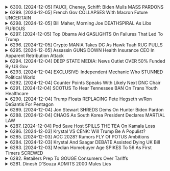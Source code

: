 <details>
<summary>6300. [2024-12-05] FAUCI, Cheney, Schiff: Biden Mulls MASS PARDONS</summary><br>

<a href="https://www.youtube.com/watch?v=lgkNJS3cd94" target="_blank">
    <img src="https://img.youtube.com/vi/lgkNJS3cd94/maxresdefault.jpg" 
        alt="[Youtube]" width="200">
</a>

# FAUCI, Cheney, Schiff: Biden Mulls MASS PARDONS

## 對話重點整理與分析

此對話為一個評論性討論，參與者就政治、疫情以及相關議題展開討論，內容涵蓋以下幾個主要面向：

**I. 個人責任與政治赦免：**

*   **核心爭議：** 如果 Fauci 被赦免，他是否會願意坦承關於新冠疫情起源及處理的真相。赦免是否會開啟真相的大門，還是只是為了保護特定人士？
*   **歷史比對：** 討論將 Ford 為尼克松赦免的歷史事件類比，認為赦免是否能真正療癒國家，或者只是掩蓋了更大的問題。
*   **正義的探討:**  參與者質疑赦免是否能提供人民真正意義的正義，特別是當問題涉及整個體系而非個人時。

**II. 疫情的回顧與教訓：**

*   **早期預兆：** 回顧了新冠疫情的早期階段，特別是 2019 年底至 2020 年初的情況。提到新聞媒體較早便關注疫情的報導（如塔克·卡爾森），以及一些專家的預警。
*   **個人準備與反思：** 參與者分享了疫情初期個人做的準備工作，如採購口罩及其他防疫物資，並反思了當時的所見所聞。
*   **時間維度：** 將討論時間追溯到疫情爆發初期，強調疫情爆發距此僅 5 年，凸顯了事件的近期性與影響力。

**III. 自由言論與資訊傳播：**

*   **對批評聲音的態度: ** 討論到了資訊傳播與言論自由，暗示在疫情期間可能存在的對異議聲音的壓制或忽略的狀況。
*   **媒體在疫情中的作用：**  評論了媒體在疫情爆發初期對疫情的關注以及不同媒體的報導角度。

**IV. 政治與道德判斷：**

*   **赦免的動機: ** 對赦免 Fauci 的動機提出了質疑，認為可能涉及政治考量或其他目的。
*   **公平正義與責任追究：** 參與者強調了對真相的渴望，以及對相關責任追究的需求。

**V. 節目資訊與號召：**

*   **節目推廣: ** 提供節目信息(Breaking Points)並號召觀眾通過網站(breakingpoints.com)訂閱, 點讚與留言.
*   **支持獨立媒體: ** 鼓勵觀眾支持獨立媒體發展.
</details>

<details>
<summary>6299. [2024-12-05] French Gov COLLAPSES With Macron Future UNCERTAIN</summary><br>

<a href="https://www.youtube.com/watch?v=a_qGi3QA5UE" target="_blank">
    <img src="https://img.youtube.com/vi/a_qGi3QA5UE/maxresdefault.jpg" 
        alt="[Youtube]" width="200">
</a>

# French Gov COLLAPSES With Macron Future UNCERTAIN

## 主要論點整理：歐洲政治動盪與全球反現職傾向

以下為對文章內容的重點整理，以清晰、客觀的條列式呈現：

**一、歐洲政治局勢高度不確定性**

* **法國政治變動風險:**  目前法國總統馬克宏的政治影響力正逐漸式微，未來繼任者可能來自社會主義者或極右翼，將是與現有路線截然不同的方向。
* **不確定性根源：** 馬克宏最初承諾改革傳統法國政治，引領歐洲走向中間左翼、新自由主義的方向，但最終結果不如預期，未能與選民產生共鳴。
* **德國政治疲軟：**  德國的默克爾及舒爾茨均未能持續領導歐洲，目前AFD（德國極右翼政黨）勢力正在抬頭，顯示歐洲整體政治動盪的趨勢。
* **英國政治震盪：**  英國脫歐後的政治變動頻繁，從梅伊到強森再到斯納克，顯示政局的不穩定。
* **馬克宏政權的局限：** 雖然受到歐巴馬、默克爾等人的支持，但馬克宏的政治理念與歐洲傳統力量的距離感，以及未能在經濟上取得突破成為其政治衰弱的原因。

**二. 全球反現職現象：**

* **普遍趨勢：** 除了歐洲以外，印度等其他國家的現職領導也正在失去支持度，顯示全球存在著一股反現職的潮流。
* **多重因素：**  反現職現象的成因複雜，可能是經濟停滯、社會矛盾、政治理念老化等多方面因素的累積。
* **自然演變：** 部分觀點認為，反現職現象是政治生態的自然演變，是歷史的規律。

**三、 過去的反特朗普聯盟與其失效:**

* **曾試圖阻止特朗普：** 歐洲的反法西斯聯盟曾經期望通過類似於反特朗普聯盟的策略，阻止極右翼勢力的崛起。
* **策略失效：** 過去的策略未能有效阻止歐洲極右翼勢力的抬頭，反覆證實了當前的政治趨勢。

**四、 類似政治事件的比較:**

* **韓國政治案例：** 文章提到韓國最近發生的政治事件，與歐洲及其他地區的政治動盪具有相似之處。
* **類比分析：** 將不同政治事件進行對比分析，可以更清晰地了解當前政治局勢的發展趨勢。
* **其他政治事件：** 文章也提到了其他類似的政治事件，例如英國脫歐、強森政府的垮台及斯納克上任等。

**五、  總結:**

*  歐洲及全球的政治局勢正處於高度動盪的時期。
*   反現職現象是當前政治局勢的重要特徵之一。
*   未來政治發展充滿不確定性。
*   現有的政治力量正逐漸被新的力量取代。

希望以上重點整理能幫助您更全面地理解文章的內容。
</details>

<details>
<summary>6298. [2024-12-05] Bill Maher, Morning Joe DEATHSPIRAL As Libs FURIOUS</summary><br>

<a href="https://www.youtube.com/watch?v=0w_827904Pg" target="_blank">
    <img src="https://img.youtube.com/vi/0w_827904Pg/maxresdefault.jpg" 
        alt="[Youtube]" width="200">
</a>

# Bill Maher, Morning Joe DEATHSPIRAL As Libs FURIOUS

## 《Breaking Points》節目內容重點整理

以下為節目訪談內容重點整理，以小節歸納並採用條列式呈現，力求客觀清晰：

**一. 節目受訪者對MSNBC脫離獨立運行的觀點與評論：**

* **對MSNBC節目主持人的不認同:** 評論者認為該節目主持人（Joeseph and Anthony，指節目主持人）過往表現出對民主黨路線的僵化，阻礙了草根力量的發展。認為節目內容有害，且成功的將此路線推向了權力中心。
* **脫離後的處境評估:** 認為MSNBC無法持續支付如此高額的薪水（預計每人每年2000萬美元），未來出路可能轉向Fox News。
* **對MSNBC脫離運營的原因分析:** 認為節目主持人與MSNBC的脫離是他們失去政治影響力後的必然結果。他們目前正面臨權力中心席次的崩潰，正處於恐慌狀態。

**二. 對節目主持人過去行為的批判：**

* **對拜登政府的政治效忠:** 指出節目主持人與拜登政府關係密切，甚至直接獲得政府內部的訊息和資源。
* **利益衝突問題:** 批評他們不僅與政府關係密切，未公開與幕後政府幕僚的利益衝突，而且未對此公開透明化。
* **對共和黨的雙重態度:** 以案例說明，批評共和黨員與CNN記者的私下交流被媒體曝光後，他們對此情況的隱瞞，以及這種行為背後的政治考量。
* **對Trump的態度：** 批評共和黨人士對Trump的態度，指出他们既想利用Trump爭取媒體關注，又想撇清與Trump的關係。

**三. 對政治媒體生態的觀察：**

* **主流媒體的雙重性:** 分析主流媒體對政治人物的態度，指出他們一方面希望得到主流媒體的關注，另一方面又對主流媒體抱持警惕態度。
* **政治人物對媒體的利用:** 批評政治人物利用媒體進行政治宣傳和攻伐，加劇了政治對立和社會撕裂。
* **媒體受政治影響的程度：** 指出主流媒體受政治力量影響日益嚴重，客觀公正的報導越來越難得。

**四. 未來的可能發展方向預測：**

* **轉戰 Fox News 的可能性：** 斷言節目主持人未來將轉戰 Fox News，以繼續維持政治影響力。
* **自我辯解與合理化：** 預測節目主持人將以各種理由為轉戰 Fox News 辯解，並將此行動合理化。
* **MSNBC的未來處境：** 觀測到MSNBC的收視率下降，質疑其是否有能力支持如此高昂的節目製作成本。

**五. 行業觀察與呼籲：**

* **獨立媒體的重要性：** 強調獨立媒體的價值，呼籲觀眾支持獨立媒體的發展。
* **媒體素養的培養：** 提醒觀眾培養良好的媒體素養，對媒體資訊進行批判性思考。
* **對媒體生態的關注：** 希望觀眾關注媒體生態的變化，促進媒體行業的健康發展。
</details>

<details>
<summary>6297. [2024-12-05] Top Obama Aid GASLIGHTS On Failures That Led To Trump</summary><br>

<a href="https://www.youtube.com/watch?v=bGiNeDMY7B8" target="_blank">
    <img src="https://img.youtube.com/vi/bGiNeDMY7B8/maxresdefault.jpg" 
        alt="[Youtube]" width="200">
</a>

# Top Obama Aid GASLIGHTS On Failures That Led To Trump

## 朗讀文本重點整理

以下將朗讀文本重點整理成條列式、分小節形式，並使用正式用詞：

**一、 對拉姆·伊曼努爾(Rahm Emanuel)的批評與過往行為**

*   **責任歸屬缺失:** 主講人批評伊曼努爾在過去的政府部門工作中，未受到應有的問責與追究。
*   **過往政治生涯：**
    *   擔任駐日本大使期間，干涉日本社會議題（同性婚姻），引發外交爭議和負面評價。
    *   被認為在日本社會並未受到普遍認可。
*   **政治野心的質疑：**
    *   主講人認為伊曼努爾有再次競選公職的可能性，例如伊利諾州州長。
    *   質疑其能力和操守，認為他可能並不適合擔任公職。
*   **對舊約正義的偽善：** 主講人質疑伊曼努爾以“旧约式正义”包装自己以争取支持的策略，指出他并未真正主張更進一步的改革，例如銀行破產或對銀行家進行懲罰。

**二、 對伊曼努爾立場的分析**

*   **改革方案的局限性：**  伊曼努爾僅建議加强對改革的信息傳播，並未提出更具體的改革措施，主講人批評其缺乏魄力。
*   **政治企圖的推測：**  主講人認為伊曼努爾可能計劃競選伊利諾州州長，並且可能期望將現任州長推向總統大選。

**三、 對外交官地位及大使制度的看法**

*   **大使制度的變遷**：  大使制度的權力已大幅降低，现代大使的影响力不及过去时代。
*   **大使地位的功能**：  大使制度现在更多的是为富人提供一种地位象征和免费旅行的机会。

**四、 節目結束呼籲**

*   **支持節目：**呼籲觀眾點讚、留言，並通過breakingpoints.com訂閱節目，以支持独立媒體的发展。

**總結:**

本次朗讀文本主要針對拉姆·伊曼努爾的政治態度及過往行為進行批判。 主講人質疑其政治野心，並指責其缺乏真正的改革決心。同時，也表達了對現代外交官制度及大使地位的看法。
</details>

<details>
<summary>6296. [2024-12-05] Crypto MANIA Takes DC As Hawk Tuah RUG PULLS</summary><br>

<a href="https://www.youtube.com/watch?v=gnZVz3FZBIk" target="_blank">
    <img src="https://img.youtube.com/vi/gnZVz3FZBIk/maxresdefault.jpg" 
        alt="[Youtube]" width="200">
</a>

# Crypto MANIA Takes DC As Hawk Tuah RUG PULLS

以下是從提供的文字整理而出的清晰、客觀的重點，使用正式用語，並以條列式小節歸納：

**核心議題：賭博與數位化社會的影響**

*   **賭博趨勢與營運手法：** 現代賭博業正利用科技，尤其是數位化平台（手機App、網路賭博等）來擴大影響，創造新的賭博機會及模式。
*   **演算法及操作化策略：** 賭博公司投入大量資金研究人類心態，運用演算法與遊戲化方法 (Gamification) 來操作消費者，使其上癮。此種手法與社交媒體對用戶的影響相似。
*   **受眾分析與目標鎖定：** 賭博業者特別針對經濟地位較低的層級，透過線上賭博吸引他們，從中獲利。此現象加劇了社會貧富懸殊。

**賭博的社會與心理影響**

*   **成癮風險：** 數位化的賭博平台增加了成癮風險，並可能對個人財政、心理健康和社交關係造成負面影響。
*   **不良示範效應：** 有些人認為，鼓勵賭博可能會對社會產生不良示範效應，鼓勵人們參與危險且有潛在破壞性的活動。
*   **自我認知偏差：** 線上賭博可能讓人們忽略自己正在進行賭博行為，並低估其潛在風險。

**監管與政府責任**

*   **監管議題：** 加強對線上賭博的監管，減少相關風險，並保護弱勢群體的重要性。
*   **政府角色：** 政府有必要對賭博產業進行監管，以確保其符合公共利益，並防止其對社會造成過度傷害。
*   **加強資訊宣導：** 政府應加強對賭博風險及成癮危害的宣導，提高公眾對此問題的認識。

**延伸議題：財富與政治影響**

*   **財富集中現象：** 提及了特朗普內閣中存在大量億萬富翁，暗示了財富集中可能對政治決策產生影響。
*   **權力與影響力：** 特別指出伊隆馬斯克在科技與財富方面擁有巨大影響力，暗示了權力和財富可能對社會產生深遠影響。

**其他議題**

*   **資訊接收途徑：** 鼓勵觀眾「like」影片、留言，以及透過網站「breakingpoints tocom」訂閱節目，以支持獨立媒體的發展。
</details>

<details>
<summary>6295. [2024-12-05] Assassin GUNS DOWN Health Insurance CEO In Apparent Retribution Attack</summary><br>

<a href="https://www.youtube.com/watch?v=0faAKxyXQ7c" target="_blank">
    <img src="https://img.youtube.com/vi/0faAKxyXQ7c/maxresdefault.jpg" 
        alt="[Youtube]" width="200">
</a>

# Assassin GUNS DOWN Health Insurance CEO In Apparent Retribution Attack

## 重大槍擊事件分析總結（根據影片內容）

本總結整理了影片內容關於紐約槍擊案及其政治、社會影響的重點整理，以小節及條列格式呈現，力求客觀、正式。

**一、案件概述與進展**

*   **缺乏線索：**  事件發生24小時後，紐約市警(NYPD) 尚未鎖定嫌犯，獲得的線索極少，主要為彈藥莢上的刻字。
*   **複雜的預謀：**  嫌犯的犯罪行為顯然經過精心策劃，耗費大量時間與準備，甚至在子彈上刻字，展現出高度的冷酷與計算。
*   **潛在的世紀大審判：** 若嫌犯被捕，案件將引發世紀級的審判，其動機和背景將受到廣泛關注。

**二、社會反應分析**

*   **多元化的觀點：** 分析師觀察到事件引發的社會反應多元，不僅包括對犯罪行為的譴責，也有人試圖從事件中尋找更深層次的社會訊息。
*   **與既往事件的類比：**  有人將事件與既往的種族運動(例如 BLM) 及其伴隨的示威擾亂事件進行比較，探討社會對不同形式暴力的態度差異。
*   **社會學視角：**  社會觀察員將事件視為一宗典型的社會事件，而非單純的犯罪行為，這表明社會對於醫療體系和犯罪問題的複雜性認知。

**三、醫療體系相關的批判**

*   **系統性問題：**  槍擊案的發生被認為反映了醫療體系存在深層次的系統性問題。
*   **動機猜測：**  有人推測嫌犯可能與醫療體系存在特定關聯，或是受到醫療體系造成的影響，其犯罪行為帶有個人化的復仇動機。
*   **對民主黨政策的批判：** 影片批評了民主黨在醫療改革上的緩慢進度和缺乏決心。例如，喬·拜登競選時提出的“公共選項”政策在當選後立即被擱置，未能有效推動醫療改革。

**四、政治層面的反思與批判**

*   **政治立場：** 影片的講者明確表明對於目前政治體制的失望，認為民主黨未能提供有效的醫療解決方案。
*   **對社會運動的支持：** 講者支持那些試圖打破現有權力結構、挑戰既得利益的社會運動，並鼓勵人們在政治上採取更積極的行動。
*   **政治行動鼓勵：** 講者呼籲大眾在野外探索、尋找政治權力，並透過積極行動改善人們的生活，而非只是譴責社會的不公。

**五、媒體訊息與頻道推廣**

*   **內容傳播：** 鼓勵觀眾按讚、回覆，與社群分享。
*   **訂閱推廣：** 鼓勵觀眾訂閱 breakingpoints.com，以接收完整節目內容，支持獨立媒體發展。
*   **影片目的：** 本影片旨在透過分析重大事件，提出對社會和政治體系的批判性思考，並激發大眾採取行動。
</details>

<details>
<summary>6294. [2024-12-04] DEEP STATE MEDIA: News Outlet OVER 50% Funded By US Gov</summary><br>

<a href="https://www.youtube.com/watch?v=v3qg1HK-Eho" target="_blank">
    <img src="https://img.youtube.com/vi/v3qg1HK-Eho/maxresdefault.jpg" 
        alt="[Youtube]" width="200">
</a>

# DEEP STATE MEDIA: News Outlet OVER 50% Funded By US Gov

## 對話重點總結：調查新聞、資金來源和雙重標準

該對話涵蓋了對調查新聞機構，特別是 OCCRP（Organized Crime and Corruption Reporting Project）的深入探討，並將其與維基解密進行對比。 以下是重點總結：

**一. OCCRP 工作及資金來源**

*   **調查重點：** OCCRP 專注於揭露國際性的銀行秘密、離岸金融活動、腐敗及涉及權貴的金融操作。
*   **情報來源：** OCCRP 經常處理大量的銀行文件、財務信息和其他金融數據，但其情報來源很少被公之於眾。
*   **資金來源：** OCCRP 接受來自政府（例如美國）的資助，這引發了關於其獨立性和透明度的質疑。

**二. OCCRP 與維基解密的對比**

*   **情報類型：** OCCRP 主要處理金融數據，而非維基解密所公開的敏感政治信息。
*   **反應與態度：** 美國政府對維基解密的反應強烈，對創始人朱利安·阿薩نج實施起訴、迫害和引渡嘗試。 對於 OCCRP 則較為寬容，即使其同樣涉及情報洩露。
*  **雙重標準：**  批評者指出美國政府對這兩個機構持有明顯的雙重標準，暗示可能存在政治目的。
*   **焦點問題：**  對比 OCCRP 與維基解密，特別是來自於 OCCRP 是否有針對特定國家的特定信息偏頗，以及 OCCRP 如何處理信息。

**三. 對 OCCRP 的質疑**

*   **情報來源透明度：**  許多人質疑 OCCRP 如何獲取信息，以及是否願意公諸於眾其情報來源。
*   **可能存在偏頗：** 由於資金來源的關係，許多人懷疑 OCCRP 是否會選擇性地公開或掩蓋特定信息，以符合資助方的利益。
*  **資訊完整性：** 情報來源的偏頗可能導致對特定國家或個人的不公平描述。

**四. 開放性討論與未來目標**

*   **獨立新聞網路：**  該對話強調了建立一個全球獨立新聞網路的重要性，以促進新聞自由和透明度。
*   **合作探討：** 重視與世界不同的獨立新聞機構合作，共同追蹤重要的調查報導與議題，並呼籲大家共同合作。
*  **尋找共同利益：** 對於這些議題尋求共同利益，並呼籲更多人關注這些機構，並對他們的資訊與資金來源保持批判性思考。

總而言之，該對話旨在鼓勵人們對調查新聞機構保持批判性思考，特別是那些接受政府資助的機構，並強調建立一個更透明和獨立新聞生態系統的重要性。
</details>

<details>
<summary>6293. [2024-12-04] EXCLUSIVE: Independent Mechanic Who STUNNED Political World</summary><br>

<a href="https://www.youtube.com/watch?v=0kmpsNzJl_8" target="_blank">
    <img src="https://img.youtube.com/vi/0kmpsNzJl_8/maxresdefault.jpg" 
        alt="[Youtube]" width="200">
</a>

# EXCLUSIVE: Independent Mechanic Who STUNNED Political World

以下是基於所提供文本的重點整理，以正式用語和條列式呈現，並以段落劃分：

**一、 核心理念：重建勞工階級政治力量**

*   **目標**：建立一個基金，為非傳統政客提供資金與資源，特別是護士、教師、木工、水管工等職業人士，讓能代表勞工階級利益的候選人更有可能當選。
*   **資金來源**：主要依靠小額捐款（平均每筆捐款約 40 美元），以此確保政治運動的資金來自人民，而非大企業或富有的捐助者。
*   **核心價值**：實現「由人民對人民的政府」，讓政治更加貼近民意，代表勞工階級的真實需求。

**二、 現狀評估與挑戰**

*   **政治體系失衡**：批評現狀下，政治候選人往往來自富裕階層或企業支持者，無法充分代表普通民眾的聲音。
*   **兩大政黨關注不足**：認為民主黨等傳統政黨可能忽視了勞工階級的利益，缺乏對社會及民生問題的關注。
*   **資金劣勢**：勞工階級代表人物缺乏足夠的選舉經費，難與資金雄厚的對手抗衡。

**三、 選舉策略與未來展望**

*   **從小規模開始**：基金的重點在支持地方級的選舉，尋求在議會中建立代表勞工階級的勢力。
*   **多元發展**：不排斥形成第三政黨的可能性，但目前目標在於為候選人提供支持，不預設立場。
*   **關注政策問題**：強調關注民生及社會問題等與勞工階級息息相關的議題，主張經濟通膨等實際問題才是關鍵。

**四、 參與方式與動員策略**

*   **網絡平台**：通過網站 workingclassheroes 募款，並向公眾介紹該基金。
*   **小額捐款**：鼓勵民眾通過小額捐款參與，共同為候選人提供支持。
*   **長期投入**：認為持續的參與和投入對於改變政治格局至關重要。

**五、 對未來政治前景的展望**

*   **2026 年選舉**：計畫在 2026 年的選舉中擴大影響力，支持更多符合該基金理念的候選人。
*   **保持開放態度**：不排除任何可能性，包括成為第三政黨，並根據實際情況調整策略。
*   **持續奮鬥**：強調政治鬥爭的長期性，並表示基金將繼續為代表勞工階級利益的候選人而奮鬥。
</details>

<details>
<summary>6292. [2024-12-04] Counter Points Speaks With Likely Next DNC Chair</summary><br>

<a href="https://www.youtube.com/watch?v=XlwhLYxhk_c" target="_blank">
    <img src="https://img.youtube.com/vi/XlwhLYxhk_c/maxresdefault.jpg" 
        alt="[Youtube]" width="200">
</a>

# Counter Points Speaks With Likely Next DNC Chair

## Ben Wikler 訪談重點提要 (Breaking Points)

**一、 威斯康星州民主黨復興與全國委員會競選**

*   **州內復興:** Ben Wikler 以其成功復興威斯康星州民主黨而聞名。
*   **參選原因:** 參選民主黨全國委員會主席，認為現在是關鍵時刻，攸關未來數年美國和民主黨的發展。
*   **競選目標:** 如果當選主席，將致力于在關鍵州取得勝利，並打破共和黨的優勢。

**二、 選舉策略與團結理念**

*   **核心價值觀:** 強調勞動者經濟與基本人權，認為這些是民主黨的核心信念。
*   **針對地區調整策略:** 認為不同的地區需要不同的溝通方式和訊息傳遞者，以確保有效傳達民主黨的理念。
*   **打破對立描繪:** 努力扭轉右翼對民主黨的刻板印象，並在各個地區展現民主黨的價值。
*   **強調團結:** 認為民主黨需要團結在一起，共同應對挑戰，才能取得勝利。

**三、 競選目標與政治願景**

*   **主要目標：** 在接下來的四年內，打破共和黨在關鍵州的連贏態勢，例如北卡羅來納州。
*   **政治願景：** 建立一個為所有人服務的經濟，並終結極端權威主義和金錢政治的時代。
*   **長期目標：** 在2025、2026、2027、2028年的選舉中取得壓倒性勝利，改變美國的政治板塊。

**四、 主席職責與個人決心**

*   **主席職責的重要性:** 強調主席職位極其重要，需要投入大量精力去推動黨的發展。
*   **個人決心:** 認為現在是一個所有人需要站出來為民主和自由奮鬥的關鍵時刻，並願意承擔起推動黨的責任。
*   **決策標準：** 強調所有政治決策都應該以如何改善人民生活為基準。
*   **呼籲團結：** 希望能够与全国各地的民主党人士合作，共同为实现理想的目标而奋斗。

總結：Ben Wikler 在訪談中闡述了他對民主黨發展的願景，強調團結、核心價值觀和改善人民生活的必要性，並呼籲大家共同為實現理想的美國而奮鬥。
</details>

<details>
<summary>6291. [2024-12-04] SCOTUS To Hear Tennessee BAN On Trans Youth Healthcare</summary><br>

<a href="https://www.youtube.com/watch?v=STslHd-5Ihs" target="_blank">
    <img src="https://img.youtube.com/vi/STslHd-5Ihs/maxresdefault.jpg" 
        alt="[Youtube]" width="200">
</a>

# SCOTUS To Hear Tennessee BAN On Trans Youth Healthcare

## 對話重點整理 (Breaking Points 影片)

**主題:** 十歲兒童性別疑慮治療（gender affirming care）相關法律訴訟與倫理爭議

**主要論點與摘要:**

**1. 訴訟背景與法律爭議:**

*   **訴訟核心:** Tennessee State 對醫療機構及拜登政府提出的全面禁止兒童性別疑慮治療的法律訴訟。
*   **法律爭點:** 涉嫌歧視、性別平等問題（Bosworth案件），以及州政府是否可以干預醫療決定。
*   **關鍵人物:** Matt Walsh (Daily Wire) 曝光 Vanderbilt大學相關資訊，引發立法機關禁止相關治療。
*   **立場:** ACLU (ACLU) 以人權律師身分介入, 爭取對兒童性別疑慮治療的權利。

**2. 治療的實驗性和效益論爭:**

*   **安全性:** 質疑這些治療是否被認為是「實驗性」的，以及缺乏長期效果的證據。
*   **效益評估:** 討論延遲青春期的影響、治療的心理成本，以及兒童在青春期前做出重大決定的可能性。
*   **費用效益分析:** 探討成年後進行性別轉變相對於童年期治療在費用、心理影響等方面的差異。

**3. 道德與利益動機:**

*   **隱藏動機:** 質疑醫療專業人士是否可能因為利益而推動這些治療，以及缺乏透明度可能產生的影響。
*   **真實動機:** 認為許多醫療專業人士真心相信他們正在提供「救命的」醫療照護，但缺乏開放溝通。
*  **公眾信任：** 質疑目前推廣治療的方式是否會傷害公眾信任，並導致過度強硬的反對立場。

**4. 政府介入與醫療自主：**

*   **州政府權限：** 州政府是否有權干預醫療專業人士的醫療決定，以及這種干預是否符合憲法。
*   **醫療自主：** 重申醫療專業人士在提供醫療照護時應該享有自主權，但同時也需要考慮患者的最佳利益。
*  **完整資訊揭露：** 強調必須完整呈現相關資訊，以避免產生不信任感，並確保公眾能夠理解相關醫療照護的風險和益處。

**5. 總結：**

*   核心爭議在於兒童的性別疑慮治療是否構成歧視，以及政府是否應該對此類醫療照護進行管制。
*   討論強調了道德、倫理和法律層面的複雜性，以及確保兒童福祉的重要性。
*    本影片著重於揭示相關醫療照護推廣過程中的可能利益動機，以及確保完整資訊揭露的重要性。
</details>

<details>
<summary>6290. [2024-12-04] Trump Floats REPLACING Pete Hegseth w/Ron DeSantis For Pentagon</summary><br>

<a href="https://www.youtube.com/watch?v=RqMWNrr_1sc" target="_blank">
    <img src="https://img.youtube.com/vi/RqMWNrr_1sc/maxresdefault.jpg" 
        alt="[Youtube]" width="200">
</a>

# Trump Floats REPLACING Pete Hegseth w/Ron DeSantis For Pentagon

## 討論內容重點整理：美國政府人事提名與革命性思維評析

**摘要:**  本次討論主要探討了美國政府人事提名（特別針對國防部）的潛在問題，以及對革命性領導者特質和行為的評析。參與者批評某些人選的道德風險和行為，並探討了革命性思維如何影響政治人物的舉止。

**一、 人事提名評估與道德風險 (Cash Patel, Pete Hegseth, Matt Gaetz)**

*   **Cash Patel:** 被認為是有潛力通過提名，個人生活相對清白，可能獲得批准。
*   **Pete Hegseth:**  因可能面臨道德風險（性行為、酒精）而不確定的提名人選，可能被政客阻止，但也可能被用作「政治手榴彈」以擾亂現狀。
*   **Matt Gaetz:**   被視為政治上激進分子，道德風險高，被批評不適合擔任司法部重要職位。
*   **普遍批評：** 參與者認為，提名具有道德風險的人物可能會損害國防部和司法部的信譽。

**二、 革命性領導者特徵與行為分析**

*   **革命性格：** 參與者認為，真正的革命家往往具有無所顧忌的傾向，願意冒險和破壞現狀。
*   **領導者範例：**
    *   **Donald Trump:** 被認為是具有革命精神，但缺乏自律（不飲酒、不吸毒）的政治人物。
    *   **Bernie Sanders & Ted Cruz:** 被認為是右翼的革命家，願意打破常規。
    *   **Steve Bannon:** 傾向於使用列甯主義革命框架，強調紀律性，並認為革命者必須有堅定的信念。

**三、 道德風險與自律性**

*   **酒精濫用：** 參與者對某些提名人選的酒精濫用問題表示擔憂，認為這可能導致行為失控，引發安全問題。
*   **個人品德：**  參與者強調，無論政治立場如何，領導者都應該保持高尚的個人品德，才能贏得人民的信任。
*   **自律性：** 認為革命者如果真心想改變世界，必須有高度的自律，才能克服重重困難，實現目標。

**四、 政治策略與權力動態**

*   **政治手榴彈:** 指某些具有極端立場或道德風險的人物，被政客利用來擾亂現狀或攻擊對手。
*   **權力平衡:**  參與者認為，提名具有道德風險的人物可能會擾亂權力平衡，導致無政府狀態。
*   **洩漏與詆毀:** 媒體洩漏某些提名人選的負面信息，可能是一種政治策略，旨在阻止他們獲得批准。

**總結:**  此次討論突顯了美國政府人事提名中的道德考量，以及對革命性領導者特質的深入分析。參與者普遍認為，政府應該審慎評估潛在的人選，確保他們具有高尚的品德和堅定的信念，才能維護國家的安全和穩定。
</details>

<details>
<summary>6289. [2024-12-04] Jon Stewart SHREDS Dems On Hunter Biden Pardon</summary><br>

<a href="https://www.youtube.com/watch?v=jjXnwp8vguw" target="_blank">
    <img src="https://img.youtube.com/vi/jjXnwp8vguw/maxresdefault.jpg" 
        alt="[Youtube]" width="200">
</a>

# Jon Stewart SHREDS Dems On Hunter Biden Pardon

## 焦點整理：Breaking Points 影片內容概要

本文件整理了影片中提出的核心論點與討論重點，著重於美國總統拜登之子亨特·拜登的相關法律案件與政治爭議。

**I. 亨特·拜登的刑事指控與法律辯護**

*   **外國代理人法案 (FARA) 的違反**: 亨特·拜登被指控違反外國代理人法案，理由是收受烏克蘭能源公司 Burisma 的酬金，卻未在美國政府註冊。辯方試圖提出一種新穎的法律理論，認為即使簽訂了協議，只要未實際執行工作，即不受該法案約束。
*   **槍械相關指控**: 亨特·拜登因在購買槍支時，填寫表格時否認正在使用毒品而被指控。此舉引發爭議，質疑其是否故意填寫虛假文件。 
*   **辯護核心**: 辯方試圖強調，亨特的行為並非蓄意欺詐，而是法律的模糊性所致；或強調其未完成特定工作項目，以規避外國代理人法案的要求。

**II. 拜登總統的政治立場與雙重標準的質疑**

*   **槍枝法案**: 批評者指出，拜登總統一方面倡導更嚴格的槍枝管制，另一方面他的兒子卻因涉及槍支案受到刑事起訴，顯示出其立場上的矛盾。
*   **第二修正條款**:  有評論指出，亨特·拜登的案件有可能被用來挑戰槍枝管制法，進而擴大個人持有槍枝的權利範圍。
*   **雙重標準的質疑**:  批評者認為，拜登政府似乎對待不同個案存在雙重標準，對亨特·拜登的處理方式與其他類似案件有所不同。

**III. 指控背後可能的政治动机**

*   **特朗普的法律策略**: 川普的律師團隊試圖利用亨特·拜登的案件，為川普總統的相關訴訟辯護，試圖指出拜登政府對待亨特·拜登的態度是選擇性且不公平的。
*   **政治攻勢**: 亨特·바이든案件被視為一場政治攻勢的一部分，旨在損害バイデン總統的聲譽與支持率。
*   **擴大第二修正權範圍的可能性**: 有評論指出，亨特·바이든案件有可能被利用來挑戰槍枝管制法，進而擴大個人持有槍枝的權利範圍。

**IV. 影片重點摘要**

*   焦點在於亨特·바이든案件背後的法律爭議與政治動機，以及バイデン政府是否採取了雙重標準的態度。
*   對亨트·바이든的指控可能對槍枝管制，以及相關的法律訴訟產生重大影響。
*   影片強調了當前政治環境的複雜性與雙重標準的現象。
*   影片批評了各方的虛偽與政治操作。
</details>

<details>
<summary>6288. [2024-12-04] CHAOS As South Korea President Declares MARTIAL LAW</summary><br>

<a href="https://www.youtube.com/watch?v=tX6Bhi1pGVU" target="_blank">
    <img src="https://img.youtube.com/vi/tX6Bhi1pGVU/maxresdefault.jpg" 
        alt="[Youtube]" width="200">
</a>

# CHAOS As South Korea President Declares MARTIAL LAW

## 韓國戒嚴令事件重點整理 (依影片內容)

**一、事件起因及發展 (簡述)**

*   **戒嚴令宣告:** 韓國總統尹錫悅單方面宣告戒嚴令，主要原因被指與預算案爭端及即將到來的議會選舉有關。
*   **政治背景:** 尹錫悅總統屬於保守派政黨，在議會選舉中失利，屬於相對弱勢地位 (「跛腳鴨總統」)。他指責反對黨與北韓暗通並試圖癱瘓政府。
*   **反對黨與勞團反應:** 反對黨認為此舉違憲、非法，並發動總罷工，要求尹錫悅辭職。

**二、美國的反應及觀點**

*   **事前不知情:** 美國政府對尹錫悅的戒嚴令宣告表示錯愕，並指出並未事先接到任何通知。此舉被視為對拜登政府的不尊重和羞辱。
*   **歷史背景:** 美國過去長期以來支持韓國的軍事獨裁政權，並在對外援助方面投入大量資金。
*   **利益考量:** 以美國視角而言，反對黨較傾向勞工權益，美國可能因此不願意提供協助 (增加財政負擔)。

**三、事件影響 (分析)**

*   **憲政爭議:** 戒嚴令的合法性備受爭議，反對黨強調其違憲。
*   **政局不穩:** 勞工罷工及反對黨強烈要求總統辭職，導致韓國政局動盪，可能引發更深層次的危機。
*   **外交衝擊:** 韓國總統未事先告知美國，可能影響兩國關係，以及美國在東亞地緣政治中的戰略布局。

**四、評論及分析 (影片主觀觀點)**

*   **美韓關係緊張:** 影片主持人認為，韓國總統的行為是對拜登政府的不尊重，將損害美韓關係。
*   **地緣政治考量:** 影片認為，美國希望韓國在對抗日本與中國的軍事目的上配合，但如果韓國不配合，美國也不願意提供協助。
*   **諷刺及調侃:** 影片透過播放美國總統拜登與韓國總統尹錫悅一同演唱歌曲的影片，暗示美韓關係的表面友善與潛在的緊張。

**總體而言:** 影片將韓國戒嚴令事件視為一場複雜的國內政治與國際地緣政治危機，並透過美國的視角強調了美國利益與戰略考量。
</details>

<details>
<summary>6287. [2024-12-04] Pod Save Host SPILLS THE TEA On Kamala Loss</summary><br>

<a href="https://www.youtube.com/watch?v=xgSUrqJmRUk" target="_blank">
    <img src="https://img.youtube.com/vi/xgSUrqJmRUk/maxresdefault.jpg" 
        alt="[Youtube]" width="200">
</a>

# Pod Save Host SPILLS THE TEA On Kamala Loss

## 討論重點摘要：美國政治、政府開支與潛在改革 (來自 Podsafe America 和 Breaking Points 的討論)

**概述：** 本摘要整理了 Podsafe America 節目上，與 Breaking Points 主持人進行的關於美國政治、政府開支以及潛在改革政策的重點討論內容。

**一、選民態度與政治策略轉變 (從特朗普現象和民主黨的困境觀察)**

*   **傳統的政治動員模式失效：** 單純激怒選民的策略不再有效，有資格的官員也未必能妥善運營機構。
*   **關注實際影響：** 需要將焦點放在真正影響人民生活的政策上，而非僅僅激怒或樹立敵對的對象。
*   **與獨立派（Independent voters）建立連結：**  重新評估如何接觸及獲得不傾向任何政黨的選民支持。

**二、政府開支問題與改革建議**

*   **國防開支：** 呼籲減少過多的國防開支，並積極尋求更有效率的支出方式。
*   **企業補助與聯邦合約：** 強調取消不合理的企業補助，並規範聯邦合約的審批流程，避免浪費公帑。
*   **企業對政府影響力：** 重申政府不應被未經選民授權的億萬富翁操控，應避免將關鍵機構的權力交予私人企業。

**三、伯尼·桑丘姆的建議與政治考量**

* **減支支持者：** 伯尼·桑丘姆支持減少國防開支，並與共和黨議員合作推動更有效的政府運作。
* **與億萬富豪合作的政治風險**: 伯尼·桑丘姆與伊隆·馬斯克合作被認為具有政治風險。
* **政策考量與政治聯盟**:  減支、改革政府的目標可以建立更廣泛的政治聯盟，並提升政策的通過可能性。

**四、民主黨與企業利潤的平衡**

*   **揭露企業影響力：** 如果企業獲得補助或參與聯邦合同，應公開揭露其背後利益，以提升政府的透明度。
*   **規範企業行為：** 加強對企業行為的規範，以確保企業利潤的獲得不會損害公眾利益。

**五、對美國政治現狀的批判與警示**

* **政府被私人企業操控：** 現如今，美國政府被私人企業（尤其是億萬富豪）掌控的程度空前。
* **獨立媒體的重要性：** 強調獨立媒體在揭露真相、監督政府、捍衛民主方面的重要性。

**總結：**  本次討論旨在呼籲政府應優先關注選民的實際利益，積極推進政策改革，特別是國防開支、企業補助和聯邦合約等領域，並建立更透明的監督機制，以確保政府運作的效率和公正性。獨立媒體在監督政府和促進公眾參與方面扮演著關鍵角色。
</details>

<details>
<summary>6286. [2024-12-03] Krystal VS CENK: Will Trump Be A Populist?</summary><br>

<a href="https://www.youtube.com/watch?v=I4ltYSNQgLU" target="_blank">
    <img src="https://img.youtube.com/vi/I4ltYSNQgLU/maxresdefault.jpg" 
        alt="[Youtube]" width="200">
</a>

# Krystal VS CENK: Will Trump Be A Populist?

## Breaking Points Podcast 的主談話重點整理 (依時間順序)

**大綱：** 本文件概述了 Breaking Points podcast 中討論的關鍵論點，主要圍繞美國右翼民粹主義、民主黨及未來政局的分析與評估。

**I. 對右翼民粹主義 (Right-Wing Populism) 的評估**

*   **誠信度觀察：** 播客重點關注右翼民粹派領袖是否會追究唐納·川普的責任，以及他們是否會展現誠實的態度。
*   **反腐倡議觀察：** 關注右翼民粹運動是否有實際的反腐敗傾向，而非僅僅是口號。
*   **反戰傾向：** 檢視右翼民粹派是否真正關注反戰議題。
*   **內部分歧：** 承認右翼民粹派內部存在矛盾，既有支持川普的一派，也有可能進行批判的一派。
*   **未來觀察：** 提出需要觀察右翼民粹主義運動是否能展現誠實、反腐倡議和反戰傾向，以判斷其可信度。

**II. 對民主黨的批評及策略建議**

*   **體制派反彈：** 強調民主黨體制派 (企業派) 在未來的反彈，以及他們可能會重新啟用企業代表人物。
*   **油懈的危險：** 警告民主黨不得掉以輕心，必須警惕體制派的反撲。
*   **左翼民粹主義的重要性：** 強調唯有左翼民粹主義才能擊敗右翼民粹主義，或者至少可以在一些關鍵議題上與之聯手。
*   **策略建議：** 建議民主黨應避免再次提名企業派候選人，而應選擇左翼民粹派，以增加勝選機率並真正為民。

**III. 對精英、媒體及政治人物的批判**

*   **批判範圍廣泛：** 播客批判對象涵蓋了精英階層、川普、伊隆·馬斯克、以及具有爭議性的政治人物。
*   **避免污名化選民：** 強調批評的對象是這些精英階層，而非所有投票支持他們的人。

**IV. 核心觀點及價值觀**

*   **追求具體改善：** 強調希望改善美國民眾的生活，並為他們帶來實際的益處。
*   **超越黨派分歧：** 表達了超越左右翼分歧，共同追求國家福祉的價值觀。
*   **獨立媒體：** 強烈推廣支持獨立媒體 Breaking Points，以及相關的資訊取得方式。

**V. 對未來政局的評估**

*   **體制派的桎梏：** 評估體制派的策略方向將會走向僵化，而無法取得突破。
*   **左翼民粹主義的機遇：** 指出左翼民粹主義是未來爭奪選票及政策方向上的關鍵。
*   **長期展望：** 展望長期來看，若民主黨未加強左翼民粹主義的力量，將難以真正改善人民的生活。
</details>

<details>
<summary>6285. [2024-12-03] AOC 2028? Rumors FLY Of POTUS Ambitions</summary><br>

<a href="https://www.youtube.com/watch?v=q0njBpp28s4" target="_blank">
    <img src="https://img.youtube.com/vi/q0njBpp28s4/maxresdefault.jpg" 
        alt="[Youtube]" width="200">
</a>

# AOC 2028? Rumors FLY Of POTUS Ambitions

## 論點與觀點重點整理

這是一段較長討論的文字記錄，主要圍繞著美國政治趨勢、候選人、以及民主黨/共和黨的未來策略進行分析。以下為重點整理：

**一、政治情勢預測與候選人分析**

*   **特朗普的再競選：** 講者預測，特朗普若要再次當選，將會面臨更高的挑戰。上次的勝選機會高達 100%，而現在則降至 50% 左右。如果特朗普能學到錯誤，避免像第一次任期那樣推出不 popular 的政策（如廢除 Obamacare），他的勝選機率會提升。
*   **拜登的處境：** 預測如果在中間選舉中共和黨獲勝，對拜登以及目前領導層（如哈基、舒莫）將是毀滅性的打擊。
*   **AOC（亞歷山德莉亞·奧卡西奧-柯提斯）：**
    *   提出如果 AOC 參選紐約州州長，雖然可能失敗，但會有較高的知名度與話題性。
    *   指出 AOC 的政治吸引力，特別是對於特朗普的投票者，以及她能在行政層面統治的可能性。
*   **其他潛在候選人：** 討論了從國會跳到總統職位的罕見案例，例如詹姆斯·A·加菲爾德，以及從副總統升任總統的案例，如傑拉德·福特。

**二、未來選舉趨勢與黨內策略分析**

*   **中間選舉的重要性：** 中間選舉的結果對現任執政黨極為重要。共和黨若能在中間選舉中獲勝，將對民主黨產生重大衝擊。
*   **民主黨的潛在危機：** 若中間選舉結果不如預期，民主黨需全面審視自身定位及發展方向。
*   **政治混亂與變革：**講者希望看到政治上的混亂，因為這樣能促使民主黨從上下層面進行全面的改革與革新。

**三、對美國政治現況的看法**

*   **選民行為與政治極化：**討論到政治名人（如川普與 AOC）的吸引力，以及不同政治立場的群眾。
*   **對現任政治家的反思：** 呼籲需要新的政治家，而非依賴當前的領導者。

**四、獨立媒體的支持**

*   **推廣獨立媒體：** 鼓勵聽眾訂閱「Breakingpoints」節目，以支持獨立媒體發展。
*   **擴大收聽群體：** 鼓勵聽眾按讚或留言，以擴大節目的覆蓋範圍。
</details>

<details>
<summary>6284. [2024-12-03] Krystal And Saagar DEBATE Assisted Dying UK Bill</summary><br>

<a href="https://www.youtube.com/watch?v=4N6PSxc419A" target="_blank">
    <img src="https://img.youtube.com/vi/4N6PSxc419A/maxresdefault.jpg" 
        alt="[Youtube]" width="200">
</a>

# Krystal And Saagar DEBATE Assisted Dying UK Bill

以下提供了對這段文字（一篇關於安樂死和協助自殺的演講）進行精準且客觀的重點整理，以小節歸納，並採用條列格式呈現：

**I. 背景與引言**

*   演講重點關注協助自殺和安樂死議題，特別是在不同文化、法律框架下的演變趨勢。
*   演講者強調需要對政策的細節和限制進行嚴格規定，以避免出現像加拿大那樣情況（協助自殺比例過高，且與末期病患比例失衡）。
*   演講者強調政策制定中定義和規則的重要性，同時指出醫學技術進步可能會導致診斷的複雜性。

**II. 法國的案例（作為警示）**

*   演講者提到了加拿大案例，認為在安樂死和協助自殺方面，過度放寬限制可能導致比例失衡。
*   加拿大案例中，協助自殺的比例過高，且大部分並不是末期病患，引起了演講者的關注和警示。
*   強調定義「末期病患」是政策制定的關鍵，需要嚴格把關，避免出現濫用情況。

**III. 倫理與道德複雜性**

*   演講者深入探討了安樂死和協助自殺涉及的倫理和道德困境，尤其是在診斷錯誤、認知能力受損、老年人等特殊群體中。
*   探討了「知情同意」的問題，以及在複雜疾病（如癌症）的晚期如何判斷患者的思維是否清楚。
*   在老年患者身上，如何鑒別是真正願意結束生命，還是因為病痛而臨時決定的問題。

**IV. 對政策的建議**

*   提倡將安樂死和協助自殺的決策權交給個體及其家人，而非完全由政府來干預，以在有限的條件下（如被診斷為末期疾病，且預計在六個月內死亡）給予選擇。
*   強調對於安樂死的適用對象，要嚴格控制，並制定多層次、嚴格的篩查機制，包括醫生評估、心理輔導等，避免誤診或濫用。
*   呼籲政策制定者，要充分考慮醫學技術的發展，並根據醫學進步和診斷手段的改進，及時調整和完善相關政策。

**V. 對美國的展望**

*   預測美國在安樂死和協助自殺方面，將會跟隨現有的世俗化趨勢，在一些州推動相關法律的建立和完善。
*   強調需要及早開始討論相關政策，並制定詳細的規則和限制，以確保安樂死和協助自殺在安全、規範和可控的前提下進行。

**VI. 總結**

*   演講者認為，安樂死和協助自殺問題非常棘手，需要進行深入的倫理思考、嚴格的法規控制，和充分的人道關懷。
*   呼籲政府和醫學界合作，制定既滿足個人自主權、又兼顧社會公共利益的政策，以妥善處理安樂死和協助自殺問題。

**重要聲明：** 由於此演講涉及到極端敏感的議題，以上整理僅為客觀呈現演講者的觀點和論述，不代表任何立場或建議。
</details>

<details>
<summary>6283. [2024-12-03] Median Homebuyer Age SPIKES To 56 As First Timers SCREWED</summary><br>

<a href="https://www.youtube.com/watch?v=TR7oHt6ko2I" target="_blank">
    <img src="https://img.youtube.com/vi/TR7oHt6ko2I/maxresdefault.jpg" 
        alt="[Youtube]" width="200">
</a>

# Median Homebuyer Age SPIKES To 56 As First Timers SCREWED

## 不動產市場趨勢分析：重點整理

基於提供的文章，以下為關於美國不動產市場趨勢的重點整理，以條列式呈現並按主題劃分：

**I. 不動產購買者年齡層及財務壓力上升**

*   **平均購買年齡提高：** 首次購房者的平均年齡持續上升，導致越來越多年輕人難以負擔。
*   **高額債務影響職業選擇：** 學生貸款等債務負担影響人們的職業選擇，例如更多人選擇高薪企業法律行業而非公共服務或家族經營醫療。
*   **財務壓力限制風險承擔能力：** 面臨高額債務和財務壓力的個體，更傾向於選擇穩定的高薪工作，降低創業或發展小型診所等風險。

**II. 房產現金購買比例升高**

*   **現金購買佔比上升：** 全國各地的房產現金購買比例持續提高，部分高需求地區（如佛羅裡達州那不勒斯）現金交易已超過60%。
*   **現金交易與經濟能力連結：** 高現金購買比例反映了部分人群具備更強的經濟實力，可直接購買房產，而非依賴貸款。
*   **資金來源多樣：**現金購買資金來源可能包括個人儲蓄、股票/資產抵押貸款、以及來自父母的財務支持。

**III. 房地產市場趨勢分析**

*   **人口結構轉變：** 許多熱門落腳地（如佛羅裡達州、南卡羅來納州）正在經歷顯著的人口流入。
*   **市場分化：** 市場需求、價格、現金購買比例在不同地區之間存在顯著差異。
*   **保險因素影響：** 地區特有的問題（如佛羅達州的房地產保險成本）可能影響市場趨勢。
*   **房價高漲:** 在某些熱門地區，房價高昂，使得首次購房更加困難。

**IV.  趨勢的綜合影響與展望**

*   **世代差距：** 當前一代購房者面臨的經濟壓力可能比前幾代更激烈。
*   **社會階層固化：** 現有趨勢可能導致財富不均現象加劇，加劇社會階層固化。
*   **就業市場影響：** 財務壓力對個人職業選擇有重大影響，進而對整體經濟產生影響。
*   **整體經濟連鎖效應：** 家庭債務上升和職業選擇受限對美國經濟造成長期連鎖效應。

**總結：**目前美國不動產市場的趨勢顯示出高債務、高現金交易、人口流動、和房價高漲等多重因素交織的複雜局勢，對不同群體的經濟福祉產生深遠影響。
</details>

<details>
<summary>6282. Retailers Prep To GOUGE Consumers Over Tariffs</summary><br>

<a href="https://www.youtube.com/watch?v=uGpRitV1Mdo" target="_blank">
    <img src="https://img.youtube.com/vi/uGpRitV1Mdo/maxresdefault.jpg" 
        alt="[Youtube]" width="200">
</a>

# Retailers Prep To GOUGE Consumers Over Tariffs


</details>

<details>
<summary>6281. Dinesh D'Souza ADMITS 2000 Mules Lies</summary><br>

<a href="https://www.youtube.com/watch?v=CSEixtLK6MA" target="_blank">
    <img src="https://img.youtube.com/vi/CSEixtLK6MA/maxresdefault.jpg" 
        alt="[Youtube]" width="200">
</a>

# Dinesh D'Souza ADMITS 2000 Mules Lies


</details>

